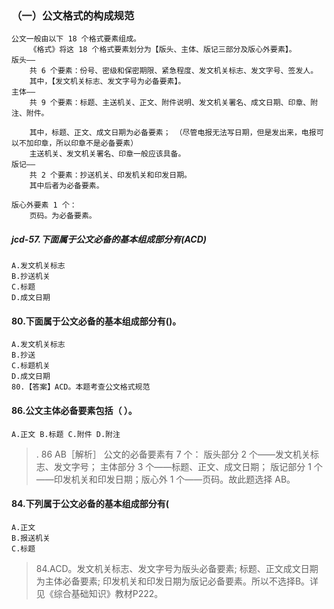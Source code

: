 ### （一）公文格式的构成规范
    公文一般由以下 18 个格式要素组成。
        《格式》将这 18 个格式要素划分为【版头、主体、版记三部分及版心外要素】。
    版头——
        共 6 个要素：份号、密级和保密期限、紧急程度、发文机关标志、发文字号、签发人。
        其中，【发文机关标志、发文字号为必备要素】。
    主体——
        共 9 个要素：标题、主送机关、正文、附件说明、发文机关署名、成文日期、印章、附注、附件。
        
        其中，标题、正文、成文日期为必备要素； （尽管电报无法写日期，但是发出来，电报可以不加印章，所以印章不是必备要素）
        主送机关、发文机关署名、印章一般应该具备。
    版记——
        共 2 个要素：抄送机关、印发机关和印发日期。
        其中后者为必备要素。
        
    版心外要素 1 个：
        页码。为必备要素。

##### jcd-57.下面属于公文必备的基本组成部分有(ACD)
    A.发文机关标志
    B.抄送机关
    C.标题
    D.成文日期       

#### 80.下面属于公文必备的基本组成部分有()。
    A.发文机关标志
    B.抄送
    C.标题机关
    D.成文日期
    80.【答案】ACD。本题考查公文格式规范     

#### 86.公文主体必备要素包括（ ）。
    A.正文 B.标题 C.附件 D.附注
>   . 86 AB［解析］ 公文的必备要素有 7 个： 
版头部分 2 个——发文机关标志、发文字号；
主体部分 3 个——标题、正文、成文日期；
版记部分 1 个——印发机关和印发日期；版心外 1 个——页码。故此题选择 AB。

#### 84.下列属于公文必备的基本组成部分有(
    A.正文
    B.报送机关
    C.标题
>   84.ACD。发文机关标志、发文字号为版头必备要素;
标题、正文成文日期为主体必备要素;
印发机关和印发日期为版记必备要素。所以不选择B。详见《综合基础知识》教材P222。 
 
 
 
 
 
 
 
 
 
 
 
    